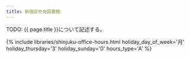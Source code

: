 ```yaml
---
title: 新宿区中央図書館
---
```


TODO: {{ page.title }}について記述する。

{% include libraries/shinjuku-office-hours.html
    holiday_day_of_week='月'
    holiday_thursday='3'
    holiday_sunday='0'
    hours_type='A' %}
